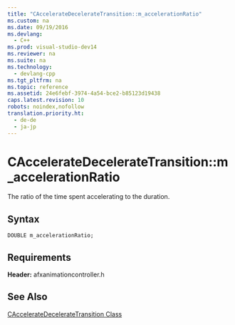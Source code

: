 ```yaml
---
title: "CAccelerateDecelerateTransition::m_accelerationRatio"
ms.custom: na
ms.date: 09/19/2016
ms.devlang: 
  - C++
ms.prod: visual-studio-dev14
ms.reviewer: na
ms.suite: na
ms.technology: 
  - devlang-cpp
ms.tgt_pltfrm: na
ms.topic: reference
ms.assetid: 24e6febf-3974-4a54-bce2-b85123d19438
caps.latest.revision: 10
robots: noindex,nofollow
translation.priority.ht: 
  - de-de
  - ja-jp
---
```

# CAccelerateDecelerateTransition::m_accelerationRatio
The ratio of the time spent accelerating to the duration.  
  
## Syntax  
  
```  
DOUBLE m_accelerationRatio;  
```  
  
## Requirements  
 **Header:** afxanimationcontroller.h  
  
## See Also  
 [CAccelerateDecelerateTransition Class](../vs140/CAccelerateDecelerateTransition-Class1.md)